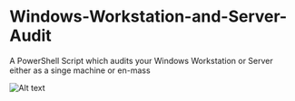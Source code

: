 # Windows-Workstation-and-Server-Audit
A PowerShell Script which audits your Windows Workstation or Server either as a singe machine or en-mass 

![Alt text](http://www.virtu-al.net/wp-content/uploads/2009/10/image10.png "Audit Script Sample")
